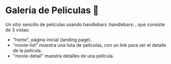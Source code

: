 # Galería de Peliculas :movie_camera:

Un sitio sencillo de películas usando handlebars :handlebars: , que consiste de 3 vistas:
- "home", página inicial (landing page).
- "movie-list" muestra una lista de películas, con un link para ver el detalle de la película.
- "movie-detail" muestra detalles de una película.